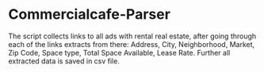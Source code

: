 # Commercialcafe-Parser

The script collects links to all ads with rental real estate, after going through each of the links extracts from there:
Address, City, Neighborhood, Market, Zip Code, Space type, Total Space Available, Lease Rate.
Further all extracted data is saved in csv file.  
